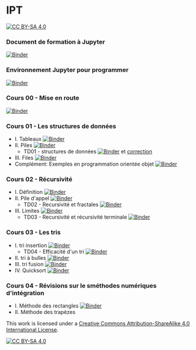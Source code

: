 # IPT 
[![CC BY-SA 4.0][cc-by-sa-shield]][cc-by-sa]




### Document de formation à Jupyter
[![Binder](https://mybinder.org/badge_logo.svg)](https://mybinder.org/v2/gh/jcamponovo/IPT/master?filepath=presentation.ipynb)

### Environnement Jupyter pour programmer
[![Binder](https://mybinder.org/badge_logo.svg)](https://mybinder.org/v2/gh/jcamponovo/IPT/master?urlpath=apps/environnement.ipynb)




### Cours 00 - Mise en route
[![Binder](https://mybinder.org/badge_logo.svg)](https://mybinder.org/v2/gh/jcamponovo/IPT/master?filepath=cours_00.ipynb)


### Cours 01 - Les structures de données
* I. Tableaux [![Binder](https://mybinder.org/badge_logo.svg)](https://mybinder.org/v2/gh/jcamponovo/IPT/master?filepath=cours_01.ipynb)
* II. Piles [![Binder](https://mybinder.org/badge_logo.svg)](https://mybinder.org/v2/gh/jcamponovo/IPT/master?filepath=cours_01_1.ipynb)
   * TD01 - structures de données [![Binder](https://mybinder.org/badge_logo.svg)](https://mybinder.org/v2/gh/jcamponovo/IPT/master?filepath=TD_01_1.ipynb) et [correction](https://mybinder.org/v2/gh/jcamponovo/IPT/master?filepath=TD_01_1_cor.ipynb)
* III. Files [![Binder](https://mybinder.org/badge_logo.svg)](https://mybinder.org/v2/gh/jcamponovo/IPT/master?filepath=cours_01_2.ipynb)
* Complément: Exemples en programmation orientée objet [![Binder](https://mybinder.org/badge_logo.svg)](https://mybinder.org/v2/gh/jcamponovo/IPT/master?filepath=cours_01_3.ipynb)


### Cours 02 - Récursivité
* I. Définition [![Binder](https://mybinder.org/badge_logo.svg)](https://mybinder.org/v2/gh/jcamponovo/IPT/master?filepath=cours_02_1.ipynb)
* II. Pile d'appel [![Binder](https://mybinder.org/badge_logo.svg)](https://mybinder.org/v2/gh/jcamponovo/IPT/master?filepath=cours_02_2.ipynb)
   * TD02 - Recursivité et fractales [![Binder](https://mybinder.org/badge_logo.svg)](https://mybinder.org/v2/gh/jcamponovo/IPT/master?filepath=TD_02_1.ipynb)
* III. Limites [![Binder](https://mybinder.org/badge_logo.svg)](https://mybinder.org/v2/gh/jcamponovo/IPT/master?filepath=cours_02_3.ipynb)
   * TD03 - Recursivité et récursivité terminale [![Binder](https://mybinder.org/badge_logo.svg)](https://mybinder.org/v2/gh/jcamponovo/IPT/master?filepath=TD_02_2.ipynb)


### Cours 03 - Les tris
* I. tri insertion [![Binder](https://mybinder.org/badge_logo.svg)](https://mybinder.org/v2/gh/jcamponovo/IPT/master?filepath=cours_03_1.ipynb)
  * TD04 - Efficacité d'un tri [![Binder](https://mybinder.org/badge_logo.svg)](https://mybinder.org/v2/gh/jcamponovo/IPT/master?filepath=TD_03_1.ipynb)
* II. tri à bulles [![Binder](https://mybinder.org/badge_logo.svg)](https://mybinder.org/v2/gh/jcamponovo/IPT/master?filepath=cours_03_2.ipynb)
* III. tri fusion [![Binder](https://mybinder.org/badge_logo.svg)](https://mybinder.org/v2/gh/jcamponovo/IPT/master?filepath=cours_03_3.ipynb)
* IV. Quicksort [![Binder](https://mybinder.org/badge_logo.svg)](https://mybinder.org/v2/gh/jcamponovo/IPT/master?filepath=cours_03_4.ipynb)

### Cours 04 - Révisions sur le sméthodes numériques d'intégration
* I. Méthode des rectangles [![Binder](https://mybinder.org/badge_logo.svg)](https://mybinder.org/v2/gh/jcamponovo/IPT/master?filepath=cours_04_1.ipynb)
* II. Méthode des trapèzes

This work is licensed under a
[Creative Commons Attribution-ShareAlike 4.0 International License][cc-by-sa].

[![CC BY-SA 4.0][cc-by-sa-image]][cc-by-sa]

[cc-by-sa]: http://creativecommons.org/licenses/by-sa/4.0/
[cc-by-sa-image]: https://licensebuttons.net/l/by-sa/4.0/88x31.png
[cc-by-sa-shield]: https://img.shields.io/badge/License-CC%20BY--SA%204.0-lightgrey.svg
